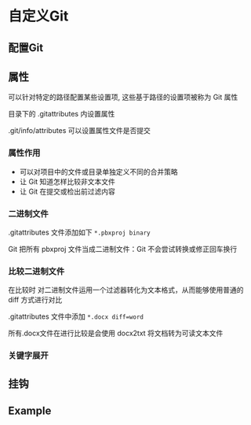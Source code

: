# 自定义Git

## 配置Git



## 属性

可以针对特定的路径配置某些设置项, 这些基于路径的设置项被称为 Git 属性

目录下的 .gitattributes 内设置属性

.git/info/attributes 可以设置属性文件是否提交


### 属性作用

- 可以对项目中的文件或目录单独定义不同的合并策略
- 让 Git 知道怎样比较非文本文件
- 让 Git 在提交或检出前过滤内容

### 二进制文件

.gitattributes 文件添加如下 `*.pbxproj binary`

Git 把所有 pbxproj 文件当成二进制文件：Git 不会尝试转换或修正回车换行

### 比较二进制文件

在比较时 对二进制文件运用一个过滤器转化为文本格式，从而能够使用普通的 diff 方式进行对比

.gitattributes 文件中添加 `*.docx diff=word`

所有.docx文件在进行比较是会使用 docx2txt 将文档转为可读文本文件

### 关键字展开



## 挂钩



## Example


